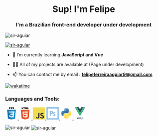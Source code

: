 <h1 align="center">Sup! I'm Felipe</h1>
<h3 align="center">I'm a Brazilian front-end developer under development</h3>

<p align="left"> <img src="https://komarev.com/ghpvc/?username=sir-aguiar&label=Profile%20views&color=0e75b6&style=flat" alt="sir-aguiar" /> </p>

<p align="left"> <a href="https://github.com/ryo-ma/github-profile-trophy"><img src="https://github-profile-trophy.vercel.app/?username=sir-aguiar" alt="sir-aguiar" /></a> </p>

- 🌱 I’m currently learning **JavaScript and Vue**

- 👨‍💻 All of my projects are available at (Page under development)

- 📫 You can contact me by email : **felipeferreiraaguiar9@gmail.com**

[![wakatime](https://wakatime.com/badge/user/17736aaf-587a-4949-b533-f080e46b052a.svg)](https://wakatime.com/@17736aaf-587a-4949-b533-f080e46b052a)

<h3 align="left">Languages and Tools:</h3>
<p align="left"> <a href="https://www.w3schools.com/css/" target="_blank"> <img src="https://raw.githubusercontent.com/devicons/devicon/master/icons/css3/css3-original-wordmark.svg" alt="css3" width="40" height="40"/> </a> <a href="https://www.w3.org/html/" target="_blank"> <img src="https://raw.githubusercontent.com/devicons/devicon/master/icons/html5/html5-original-wordmark.svg" alt="html5" width="40" height="40"/> </a> <a href="https://developer.mozilla.org/en-US/docs/Web/JavaScript" target="_blank"> <img src="https://raw.githubusercontent.com/devicons/devicon/master/icons/javascript/javascript-original.svg" alt="javascript" width="40" height="40"/> </a> <a href="https://www.photoshop.com/en" target="_blank"> <img src="https://raw.githubusercontent.com/devicons/devicon/master/icons/photoshop/photoshop-line.svg" alt="photoshop" width="40" height="40"/> </a> <a href="https://www.python.org" target="_blank"> <img src="https://raw.githubusercontent.com/devicons/devicon/master/icons/python/python-original.svg" alt="python" width="40" height="40"/> </a> <a href="https://vuejs.org/" target="_blank"> <img src="https://raw.githubusercontent.com/devicons/devicon/master/icons/vuejs/vuejs-original-wordmark.svg" alt="vuejs" width="40" height="40"/> </a> </p>

<p><img align="left" src="https://github-readme-stats.vercel.app/api/top-langs?username=sir-aguiar&show_icons=true&locale=en&layout=compact" alt="sir-aguiar" /></p>

<p>&nbsp;<img align="center" src="https://github-readme-stats.vercel.app/api?username=sir-aguiar&show_icons=true&locale=en" alt="sir-aguiar" /></p>
